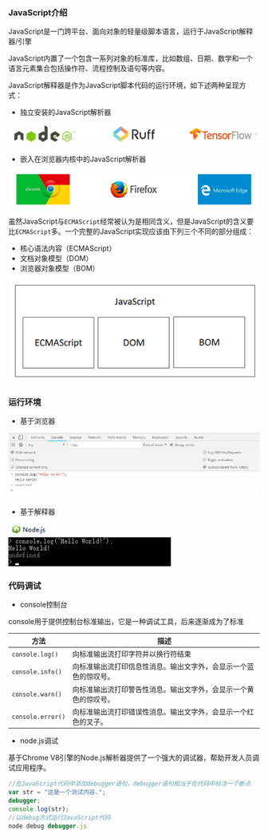 ### JavaScript介绍

JavaScript是一门跨平台、面向对象的轻量级脚本语言，运行于JavaScript解释器/引擎

JavaScript内置了一个包含一系列对象的标准库，比如数组、日期、数学和一个语言元素集合包括操作符、流程控制及语句等内容。

JavaScript解释器是作为JavaScript脚本代码的运行环境，如下述两种呈现方式：

- 独立安装的JavaScript解析器

![](images/01.png)

- 嵌入在浏览器内核中的JavaScript解析器

![](images/02.png)

虽然JavaScript与`ECMAScript`经常被认为是相同含义，但是JavaScript的含义要比`ECMAScript`多。一个完整的JavaScript实现应该由下列三个不同的部分组成：

- 核心语法内容（ECMAScript）
- 文档对象模型（DOM）
- 浏览器对象模型（BOM）

![](images/03.png)

### 运行环境

- 基于浏览器

![](images/04.png)

- 基于解释器

![](images/05.png)

### 代码调试

+ console控制台

console用于提供控制台标准输出，它是一种调试工具，后来逐渐成为了标准

| 方法                | 描述                               |
| ----------------- | -------------------------------- |
| `console.log()`   | 向标准输出流打印字符并以换行符结束                |
| `console.info()`  | 向标准输出流打印信息性消息。输出文字外，会显示一个蓝色的惊叹号。 |
| `console.warn()`  | 向标准输出流打印警告性消息。输出文字外，会显示一个黄色的惊叹号。 |
| `console.error()` | 向标准输出流打印错误性消息。输出文字外，会显示一个红色的叉子。  |

+ node.js调试

基于Chrome V8引擎的Node.js解析器提供了一个强大的调试器，帮助开发人员调试应用程序。

```javascript
//在JavaScript代码中添加debugger语句，debugger语句相当于在代码中标注一个断点
var str = "这是一个测试内容.";
debugger;
console.log(str);
//以debug方式运行JavaScript代码
node debug debugger.js
```